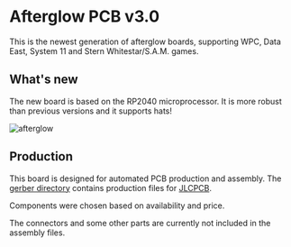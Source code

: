 # Afterglow PCB v3.0

This is the newest generation of afterglow boards, supporting WPC, Data East, System 11 and Stern Whitestar/S.A.M. games.

## What's new

The new board is based on the RP2040 microprocessor. It is more robust than previous versions and it supports hats!

![afterglow](https://github.com/smyp/afterglow/blob/master/docu/images/ag_30_whatsnew.jpg "Afterglow PCB v3.0 What's New")

## Production
This board is designed for automated PCB production and assembly. The [gerber directory](https://github.com/bitfieldlabs/afterglow/tree/master/afterglow_pcb_v30/gerber) contains production files for [JLCPCB](https://jlcpcb.com/).

Components were chosen based on availability and price.

The connectors and some other parts are currently not included in the assembly files.
